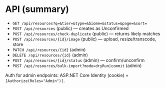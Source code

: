 
# API (summary)
- `GET /api/resources?q=&tier=&type=&biome=&status=&page=&sort=`
- `POST /api/resources` (public) — creates as Unconfirmed
- `POST /api/resources/check-duplicate` (public) — returns likely matches
- `POST /api/resources/{id}/image` (public) — upload, resize/transcode, store
- `PATCH /api/resources/{id}` (admin)
- `DELETE /api/resources/{id}` (admin)
- `POST /api/resources/{id}/status` (admin) — confirm/unconfirm
- `POST /api/resources/bulk-import?mode=dryRun|commit` (admin)

Auth for admin endpoints: ASP.NET Core Identity (cookie) + `[Authorize(Roles="Admin")]`.
